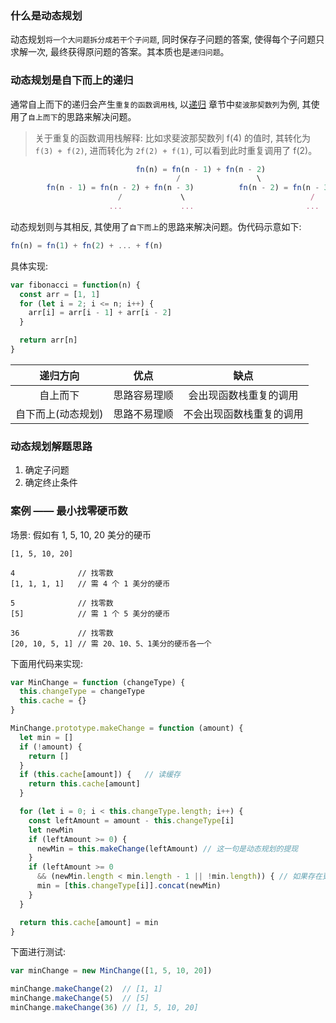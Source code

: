 <!--
abbrlink: wjncoyei
-->

### 什么是动态规划

动态规划`将一个大问题拆分成若干个子问题`, 同时保存子问题的答案, 使得每个子问题只求解一次, 最终获得原问题的答案。其本质也是`递归问题`。

### 动态规划是自下而上的递归

通常自上而下的递归会产生`重复的函数调用栈`, 以[递归](./recursive.md) 章节中`斐波那契数列`为例, 其使用了`自上而下`的思路来解决问题。

> 关于重复的函数调用栈解释: 比如求斐波那契数列 f(4) 的值时, 其转化为 `f(3) + f(2)`, 进而转化为 `2f(2) + f(1)`, 可以看到此时重复调用了 f(2)。

```js
                            fn(n) = fn(n - 1) + fn(n - 2)
                                     /                 \
        fn(n - 1) = fn(n - 2) + fn(n - 3)          fn(n - 2) = fn(n - 3) + fn(n - 4)
                        /             \                            /             \
                      ...             ...                         ...            ...
```

动态规划则与其相反, 其使用了`自下而上`的思路来解决问题。伪代码示意如下:

```js
fn(n) = fn(1) + fn(2) + ... + f(n)
```

具体实现:

```js
var fibonacci = function(n) {
  const arr = [1, 1]
  for (let i = 2; i <= n; i++) {
    arr[i] = arr[i - 1] + arr[i - 2]
  }

  return arr[n]
}
```


|      递归方向      |     优点     |           缺点           |
| :----------------: | :----------: | :----------------------: |
|      自上而下      | 思路容易理顺 |  会出现函数栈重复的调用  |
| 自下而上(动态规划) | 思路不易理顺 | 不会出现函数栈重复的调用 |

### 动态规划解题思路

1. 确定子问题
2. 确定终止条件

### 案例 —— 最小找零硬币数

场景: 假如有 1, 5, 10, 20 美分的硬币

```
[1, 5, 10, 20]

4              // 找零数
[1, 1, 1, 1]   // 需 4 个 1 美分的硬币

5              // 找零数
[5]            // 需 1 个 5 美分的硬币

36             // 找零数
[20, 10, 5, 1] // 需 20、10、5、1美分的硬币各一个
```

下面用代码来实现:

```js
var MinChange = function (changeType) {
  this.changeType = changeType
  this.cache = {}
}

MinChange.prototype.makeChange = function (amount) {
  let min = []
  if (!amount) {
    return []
  }
  if (this.cache[amount]) {   // 读缓存
    return this.cache[amount]
  }

  for (let i = 0; i < this.changeType.length; i++) {
    const leftAmount = amount - this.changeType[i]
    let newMin
    if (leftAmount >= 0) {
      newMin = this.makeChange(leftAmount) // 这一句是动态规划的提现
    }
    if (leftAmount >= 0
      && (newMin.length < min.length - 1 || !min.length)) { // 如果存在更小的找零硬币数, 则执行后面语句
      min = [this.changeType[i]].concat(newMin)
    }
  }

  return this.cache[amount] = min
}
```

下面进行测试:

```js
var minChange = new MinChange([1, 5, 10, 20])

minChange.makeChange(2)  // [1, 1]
minChange.makeChange(5)  // [5]
minChange.makeChange(36) // [1, 5, 10, 20]
```
